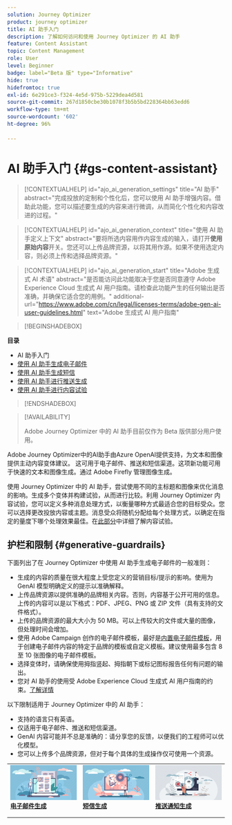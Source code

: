 ```yaml
---
solution: Journey Optimizer
product: journey optimizer
title: AI 助手入门
description: 了解如何访问和使用 Journey Optimizer 的 AI 助手
feature: Content Assistant
topic: Content Management
role: User
level: Beginner
badge: label="Beta 版" type="Informative"
hide: true
hidefromtoc: true
exl-id: 6e291ce3-f324-4e5d-975b-5229dea4d581
source-git-commit: 267d1850cbe30b1078f3b5b5bd228364bb63edd6
workflow-type: tm+mt
source-wordcount: '602'
ht-degree: 96%

---
```


# AI 助手入门 {#gs-content-assistant}

>[!CONTEXTUALHELP]
>id="ajo_ai_generation_settings"
>title="AI 助手"
>abstract="完成投放的定制和个性化后，您可以使用 AI 助手增强内容。借助此功能，您可以描述要生成的内容来进行微调，从而简化个性化和内容改进的过程。"


>[!CONTEXTUALHELP]
>id="ajo_ai_generation_context"
>title="使用 AI 助手定义上下文"
>abstract="要将所选内容用作内容生成的输入，请打开&#x200B;**使用原始内容**&#x200B;开关。您还可以上传品牌资源，以将其用作源。如果不使用选定内容，则必须上传和选择品牌资源。"


>[!CONTEXTUALHELP]
>id="ajo_ai_generation_start"
>title="Adobe 生成式 AI 术语"
>abstract="是否能访问此功能取决于您是否同意遵守 Adobe Experience Cloud 生成式 AI 用户指南。请检查此功能产生的任何输出是否准确，并确保它适合您的用例。"
>additional-url="https://www.adobe.com/cn/legal/licenses-terms/adobe-gen-ai-user-guidelines.html" text="Adobe 生成式 AI 用户指南"

>[!BEGINSHADEBOX]

**目录**

* AI 助手入门
* [使用 AI 助手生成电子邮件](generative-email.md)
* [使用 AI 助手生成短信](generative-sms.md)
* [使用 AI 助手进行推送生成](generative-push.md)
* [使用 AI 助手进行内容试验](generative-experimentation.md)

>[!ENDSHADEBOX]

>[!AVAILABILITY]
>
>Adobe Journey Optimizer 中的 AI 助手目前仅作为 Beta 版供部分用户使用。

Adobe Journey Optimizer中的AI助手由Azure OpenAI提供支持，为文本和图像提供主动内容变体建议。 这可用于电子邮件、推送和短信渠道。这项新功能可用于快速的文本和图像生成。通过 Adobe Firefly 管理图像生成。

使用 Journey Optimizer 中的 AI 助手，尝试使用不同的主标题和图像来优化消息的影响。生成多个变体并构建试验，从而进行比较。利用 Journey Optimizer 内容试验，您可以定义多种消息处理方式，以衡量哪种方式最适合您的目标受众。您可以选择更改投放内容或主题。消息受众将随机分配给每个处理方式，以确定在指定的量度下哪个处理效果最佳。在[此部分](../content-management/content-experiment.md)中详细了解内容试验。

## 护栏和限制 {#generative-guardrails}

下面列出了在 Journey Optimizer 中使用 AI 助手生成电子邮件的一般准则：

* 生成的内容的质量在很大程度上受您定义的营销目标/提示的影响。使用为 GenAI 模型明确定义的提示以准确解释。 
* 上传品牌资源以提供准确的品牌相关内容。否则，内容基于公开可用的信息。上传的内容可以是以下格式：PDF、JPEG、PNG 或 ZIP 文件（具有支持的文件格式）。
* 上传的品牌资源的最大大小为 50 MB。可以上传较大的文件或大量的图像，但处理时间会增加。
* 使用 Adobe Campaign 创作的电子邮件模板，最好是[内置电子邮件模板](../email/use-email-templates.md)，用于创建电子邮件内容的特定于品牌的模板或自定义模板。建议使用最多包含 8 至 10 张图像的电子邮件模板。
* 选择变体时，请确保使用拇指竖起、拇指朝下或标记图标报告任何有问题的输出。
* 您对 AI 助手的使用受 Adobe Experience Cloud 生成式 AI 用户指南的约束。[了解详情](https://www.adobe.com/cn/legal/licenses-terms/adobe-gen-ai-user-guidelines.html)

以下限制适用于 Journey Optimizer 中的 AI 助手：

* 支持的语言只有英语。
* 仅适用于电子邮件、推送和短信渠道。
* GenAI 内容可能并不总是准确的：请分享您的反馈，以便我们的工程师可以优化模型。
* 您可以上传多个品牌资源，但对于每个具体的生成操作仅可使用一个资源。

<table style="table-layout:fixed"><tr style="border: 0;">
<td>
<a href="generative-email.md">
<img alt="电子邮件生成" src="assets/do-not-localize/text-genai.jpeg">
</a>
<div>
<a href="generative-email.md"><strong>电子邮件生成</strong></a>
</div>
<p>
</td>
<td>
<a href="generative-sms.md">
<img alt="短信生成" src="assets/do-not-localize/image-genai.jpeg">
</a>
<div><a href="generative-sms.md"><strong>短信生成</strong>
</div>
<p>
</td>
<td>
<a href="generative-push.md">
<img alt="推送生成" src="assets/do-not-localize/email-genai.jpeg">
</a>
<div>
<a href="generative-push.md"><strong>推送通知生成</strong></a>
</div>
<p></td>
</tr></table>
